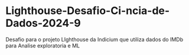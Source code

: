 # Lighthouse-Desafio-Ci-ncia-de-Dados-2024-9
Desafio para o projeto LIghthouse da Indicium que utiliza dados do IMDb para Analise exploratoria e ML
